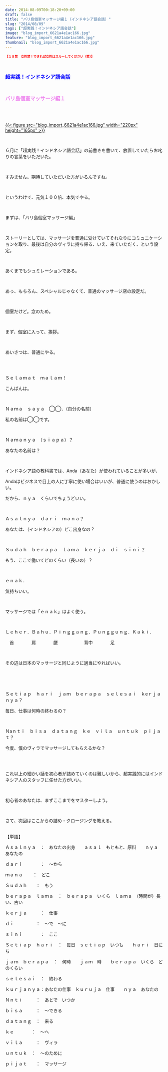 ```yaml
---
date: 2014-08-09T00:18:20+09:00
draft: false
title: "バリ島個室マッサージ編１（インドネシア語会話）"
slug: "2014/08/09"
tags: ["超実践！インドネシア語会話"]
image: "blog_import_6621a4e1ac166.jpg"
feature: "blog_import_6621a4e1ac166.jpg"
thumbnail: "blog_import_6621a4e1ac166.jpg"
---
```

<p><strong><font color="#ff0000" size="1">【１８禁　女性禁！できれば女性はスルーしてください（笑）】</font></strong></p><br/><p><font color="#0000ff" size="3"><strong>超実践！インドネシア語会話</strong></font></p><br/><p><font color="#ee82ee" size="3"><strong>バリ島個室マッサージ編１</strong></font></p><p><strong><font color="#ee82ee" size="3"><br/></font></strong></p><p><br/><a href="blog_import_6621a4e2f38af.jpg">{{< figure src="blog_import_6621a4e1ac166.jpg" width="220px" height="165px" >}}</a> <br/></p><br/><p>６月に「超実践！インドネシア語会話」の前書きを書いて、放置していたらお叱りの言葉をいただいた。</p><br/><p>すみません。期待していただいた方がいるんですね。</p><br/><p>というわけで、元気１００倍、本気でやる。</p><br/><p>まずは、「バリ島個室マッサージ編」</p><br/><p>ストーリーとしては、マッサージを普通に受けていてそれなりにコミュニケーションを取り、最後は自分のヴィラに持ち帰る、いえ、来ていただく、という設定。</p><br/><p>あくまでもシュミレーションである。</p><br/><p>あっ、もちろん、スペシャルじゃなくて、普通のマッサージ店の設定だ。</p><br/><p>個室だけど。念のため。</p><br/><p>まず、個室に入って、挨拶。</p><br/><p>あいさつは、普通にやる。</p><br/><br/><p>Ｓｅｌａｍａｔ　ｍａｌａｍ！</p><p>こんばんは。</p><br/><p>Ｎａｍａ　ｓａｙａ　◯◯．（自分の名前）</p><p>私の名前は◯◯です。</p><br/><p>Ｎａｍａｎｙａ　（ｓｉａｐａ）？</p><p>あなたの名前は？</p><br/><p>インドネシア語の教科書では、Anda（あなた）が使われていることが多いが、</p><p>Andaはビジネスで目上の人に丁寧に使い場合はいいが、普通に使うのはおかしい。</p><p>だから、ｎｙａ　くらいでちょうどいい。</p><br/><p>Ａｓａｌｎｙａ　ｄａｒｉ　ｍａｎａ？</p><p>あなたは、（インドネシアの）どこ出身なの？</p><br/><p>Ｓｕｄａｈ　ｂｅｒａｐａ　ｌａｍａ　ｋｅｒｊａ　ｄｉ　ｓｉｎｉ？</p><p>もう、ここで働いてどのくらい（長いの）？</p><br/><p>ｅｎａｋ．</p><p>気持ちいい。</p><br/><p>マッサージでは「ｅｎａｋ」はよく使う。</p><br/><p>Ｌｅｈｅｒ．Ｂａｈｕ．Ｐｉｎｇｇａｎｇ．Ｐｕｎｇｇｕｎｇ．Ｋａｋｉ．</p><p>　首　　　　肩　　　　腰　　　　　　背中　　　　足</p><br/><p>その辺は日本のマッサージと同じように適当にやればいい。</p><p>　</p><br/><p>Ｓｅｔｉａｐ　ｈａｒｉ　ｊａｍ　ｂｅｒａｐａ　ｓｅｌｅｓａｉ　ｋeｒｊａｎｙａ？</p><p>毎日、仕事は何時の終わるの？</p><br/><p>Ｎaｎｔｉ　ｂｉｓａ　ｄａｔａｎｇ　ｋｅ　ｖｉｌａ　ｕｎｔｕｋ　ｐｉｊａｔ？</p><p>今度、僕のヴィラでマッサージしてもらえるかな？</p><br/><br/><p>これ以上の細かい話を初心者が詰めていくのは難しいから、超実践的にはインドネシア人のスタッフに任せた方がいい。</p><br/><p>初心者のあなたは、まずここまでをマスターしよう。</p><br/><p>さて、次回はここからの詰め・クロージングを教える。<br/><br/></p><p>【単語】</p><p>Ａｓａｌｎｙａ　：　あなたの出身　　ａｓａｌ　もともと、原料　　ｎｙａ　あなたの</p><p>ｄａｒｉ　　　　：　～から</p><p>ｍａｎａ　　 ：　どこ</p><p>Ｓｕｄａｈ　　：　もう</p><p>ｂｅｒａｐａ　ｌａｍａ　：　ｂｅｒａｐａ　いくら　ｌａｍａ　（時間が）長い、古い</p><p>ｋｅｒｊａ　　　：　仕事</p><p>ｄｉ　　　　　：　～で　～に</p><p>ｓｉｎｉ　　　　：　ここ</p><p>Ｓｅｔｉａｐ　ｈａｒｉ　：　毎日　ｓｅｔｉａｐ　いつも　　ｈａｒｉ　日にち</p><p>ｊａｍ　ｂｅｒａｐａ　：　何時　　ｊａｍ　時　　ｂｅｒａｐａ　いくら　どのくらい</p><p>ｓｅｌｅｓａｉ　：　終わる</p><p>ｋｕｒｊａｎｙａ：あなたの仕事　ｋｕｒｕｊａ　仕事　　ｎｙａ　あなたの</p><p>Ｎｎｔｉ　　　：　あとで　いつか</p><p>ｂｉｓａ　　　：　～できる</p><p>ｄａｔａｎｇ　：　来る</p><p>ｋｅ　　　　：　～へ</p><p>ｖｉｌａ　　　：　ヴィラ　</p><p>ｕｎｔｕｋ　：　～のために</p><p>ｐｉｊａｔ　　：　マッサージ</p>

